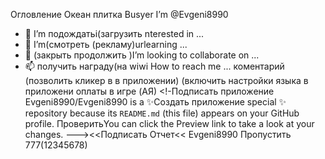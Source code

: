 Огловление  Океан плитка Busyer I’m @Evgeni8990
- 👀 I’m подождатьi(загрузить nterested in ...
- 🌱 I’m(смотреть (рекламу)urlearning ...
- 💞️ (закрыть продолжить )I’m looking to collaborate on ...
- 📫 получить  награду(на wiwi How to reach me ...
коментарий (позволить кликер в в приложении) (включить настройки  языка в приложени оплаты в игре (AЯ)
<!-Подписать  приложение 
Evgeni8990/Evgeni8990 is a ✨Создать приложение  special ✨ repository because its `README.md` (this file) appears on your GitHub profile.
  ПроверитьYou can click the Preview link to take a look at your changes.
---><<Подписать Отчет<< Evgeni8990
Пропустить 777(12345678)
